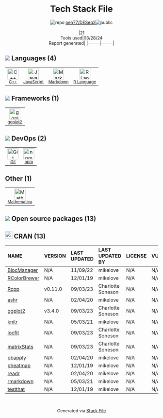 <!--
&lt;--- Readme.md Snippet without images Start ---&gt;
## Tech Stack
oeh77/DESeq2 is built on the following main stack:

- [C++](http://www.cplusplus.com/) – Languages
- [JavaScript](https://developer.mozilla.org/en-US/docs/Web/JavaScript) – Languages
- [Markdown](http://daringfireball.net/projects/markdown/) – Languages
- [R Language](http://www.r-project.org/) – Languages
- [ggplot2](https://ggplot2.tidyverse.org/) – Charting Libraries

Full tech stack [here](/techstack.md)

&lt;--- Readme.md Snippet without images End ---&gt;

&lt;--- Readme.md Snippet with images Start ---&gt;
## Tech Stack
oeh77/DESeq2 is built on the following main stack:

- <img width='25' height='25' src='https://img.stackshare.io/service/1049/cplusplus.png' alt='C++'/> [C++](http://www.cplusplus.com/) – Languages
- <img width='25' height='25' src='https://img.stackshare.io/service/1209/javascript.jpeg' alt='JavaScript'/> [JavaScript](https://developer.mozilla.org/en-US/docs/Web/JavaScript) – Languages
- <img width='25' height='25' src='https://img.stackshare.io/service/1147/markdown.png' alt='Markdown'/> [Markdown](http://daringfireball.net/projects/markdown/) – Languages
- <img width='25' height='25' src='https://img.stackshare.io/service/1213/r-logo.png' alt='R Language'/> [R Language](http://www.r-project.org/) – Languages
- <img width='25' height='25' src='https://img.stackshare.io/service/6560/New_Project__90_.png' alt='ggplot2'/> [ggplot2](https://ggplot2.tidyverse.org/) – Charting Libraries

Full tech stack [here](/techstack.md)

&lt;--- Readme.md Snippet with images End ---&gt;
-->
<div align="center">

# Tech Stack File
![](https://img.stackshare.io/repo.svg "repo") [oeh77/DESeq2](https://github.com/oeh77/DESeq2)![](https://img.stackshare.io/public_badge.svg "public")
<br/><br/>
|21<br/>Tools used|03/28/24 <br/>Report generated|
|------|------|
</div>

## <img src='https://img.stackshare.io/languages.svg'/> Languages (4)
<table><tr>
  <td align='center'>
  <img width='36' height='36' src='https://img.stackshare.io/service/1049/cplusplus.png' alt='C++'>
  <br>
  <sub><a href="http://www.cplusplus.com/">C++</a></sub>
  <br>
  <sub></sub>
</td>

<td align='center'>
  <img width='36' height='36' src='https://img.stackshare.io/service/1209/javascript.jpeg' alt='JavaScript'>
  <br>
  <sub><a href="https://developer.mozilla.org/en-US/docs/Web/JavaScript">JavaScript</a></sub>
  <br>
  <sub></sub>
</td>

<td align='center'>
  <img width='36' height='36' src='https://img.stackshare.io/service/1147/markdown.png' alt='Markdown'>
  <br>
  <sub><a href="http://daringfireball.net/projects/markdown/">Markdown</a></sub>
  <br>
  <sub></sub>
</td>

<td align='center'>
  <img width='36' height='36' src='https://img.stackshare.io/service/1213/r-logo.png' alt='R Language'>
  <br>
  <sub><a href="http://www.r-project.org/">R Language</a></sub>
  <br>
  <sub></sub>
</td>

</tr>
</table>

## <img src='https://img.stackshare.io/frameworks.svg'/> Frameworks (1)
<table><tr>
  <td align='center'>
  <img width='36' height='36' src='https://img.stackshare.io/service/6560/New_Project__90_.png' alt='ggplot2'>
  <br>
  <sub><a href="https://ggplot2.tidyverse.org/">ggplot2</a></sub>
  <br>
  <sub></sub>
</td>

</tr>
</table>

## <img src='https://img.stackshare.io/devops.svg'/> DevOps (2)
<table><tr>
  <td align='center'>
  <img width='36' height='36' src='https://img.stackshare.io/service/1046/git.png' alt='Git'>
  <br>
  <sub><a href="http://git-scm.com/">Git</a></sub>
  <br>
  <sub></sub>
</td>

<td align='center'>
  <img width='36' height='36' src='https://img.stackshare.io/service/1120/lejvzrnlpb308aftn31u.png' alt='npm'>
  <br>
  <sub><a href="https://www.npmjs.com/">npm</a></sub>
  <br>
  <sub></sub>
</td>

</tr>
</table>

## Other (1)
<table><tr>
  <td align='center'>
  <img width='36' height='36' src='https://img.stackshare.io/service/4216/Mathematica.png' alt='Mathematica'>
  <br>
  <sub><a href="http://www.wolfram.com/mathematica/">Mathematica</a></sub>
  <br>
  <sub></sub>
</td>

</tr>
</table>


## <img src='https://img.stackshare.io/group.svg' /> Open source packages (13)</h2>

## <img width='24' height='24' src='https://img.stackshare.io/package_manager/105004/default_a16028785587c9c482ce21483b5e660123a3d270.png'/> CRAN (13)

|NAME|VERSION|LAST UPDATED|LAST UPDATED BY|LICENSE|VULNERABILITIES|
|:------|:------|:------|:------|:------|:------|
|[BiocManager](https://cran.r-project.org/BiocManager)|N/A|11/09/22|mikelove |N/A|N/A|
|[RColorBrewer](https://cran.r-project.org/RColorBrewer)|N/A|12/01/19|mikelove |N/A|N/A|
|[Rcpp](https://cran.r-project.org/Rcpp)|v0.11.0|09/03/23|Charlotte Soneson |N/A|N/A|
|[ashr](https://cran.r-project.org/ashr)|N/A|02/04/20|mikelove |N/A|N/A|
|[ggplot2](https://cran.r-project.org/ggplot2)|v3.4.0|09/03/23|Charlotte Soneson |N/A|N/A|
|[knitr](https://cran.r-project.org/knitr)|N/A|05/03/21|mikelove |N/A|N/A|
|[locfit](https://cran.r-project.org/locfit)|N/A|09/03/23|Charlotte Soneson |N/A|N/A|
|[matrixStats](https://cran.r-project.org/matrixStats)|N/A|09/03/23|Charlotte Soneson |N/A|N/A|
|[pbapply](https://cran.r-project.org/pbapply)|N/A|02/04/20|mikelove |N/A|N/A|
|[pheatmap](https://cran.r-project.org/pheatmap)|N/A|12/01/19|mikelove |N/A|N/A|
|[readr](https://cran.r-project.org/readr)|N/A|02/04/20|mikelove |N/A|N/A|
|[rmarkdown](https://cran.r-project.org/rmarkdown)|N/A|05/03/21|mikelove |N/A|N/A|
|[testthat](https://cran.r-project.org/testthat)|N/A|12/01/19|mikelove |N/A|N/A|

<br/>
<div align='center'>

Generated via [Stack File](https://github.com/marketplace/stack-file)
